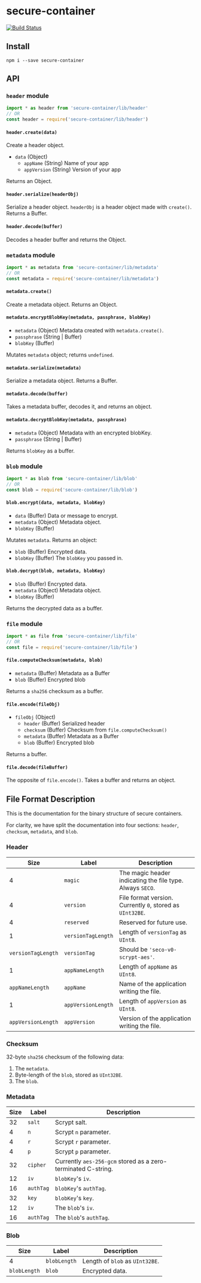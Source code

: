 secure-container
================

[![Build Status](https://travis-ci.org/ExodusMovement/secure-container.svg?branch=master)](https://travis-ci.org/ExodusMovement/secure-container)


Install
-------

    npm i --save secure-container



API
-----

### `header` module

```js
import * as header from 'secure-container/lib/header'
// OR
const header = require('secure-container/lib/header')
```

#### `header.create(data)`

Create a header object.

- `data` (Object)
  - `appName` (String) Name of your app
  - `appVersion` (String) Version of your app

Returns an Object.

#### `header.serialize(headerObj)`

Serialize a header object. `headerObj` is a header object made with `create()`. Returns a Buffer.

#### `header.decode(buffer)`

Decodes a header buffer and returns the Object.

### `metadata` module

```js
import * as metadata from 'secure-container/lib/metadata'
// OR
const metadata = require('secure-container/lib/metadata')
```

#### `metadata.create()`

Create a metadata object. Returns an Object.

#### `metadata.encryptBlobKey(metadata, passphrase, blobKey)`

- `metadata` (Object) Metadata created with `metadata.create()`.
- `passphrase` (String | Buffer)
- `blobKey` (Buffer)

Mutates `metadata` object; returns `undefined`.

#### `metadata.serialize(metadata)`

Serialize a metadata object. Returns a Buffer.

#### `metadata.decode(buffer)`

Takes a metadata buffer, decodes it, and returns an object.

#### `metadata.decryptBlobKey(metadata, passphrase)`

- `metadata` (Object) Metadata with an encrypted blobKey.
- `passphrase` (String | Buffer)

Returns `blobKey` as a buffer.

### `blob` module

```js
import * as blob from 'secure-container/lib/blob'
// OR
const blob = require('secure-container/lib/blob')
```

#### `blob.encrypt(data, metadata, blobKey)`

- `data` (Buffer) Data or message to encrypt.
- `metadata` (Object) Metadata object.
- `blobKey` (Buffer)

Mutates `metadata`. Returns an object:

- `blob` (Buffer) Encrypted data.
- `blobKey` (Buffer) The `blobKey` you passed in.

#### `blob.decrypt(blob, metadata, blobKey)`

- `blob` (Buffer) Encrypted data.
- `metadata` (Object) Metadata object.
- `blobKey` (Buffer)

Returns the decrypted data as a buffer.

### `file` module

```js
import * as file from 'secure-container/lib/file'
// OR
const file = require('secure-container/lib/file')
```

#### `file.computeChecksum(metadata, blob)`

- `metadata` (Buffer) Metadata as a Buffer
- `blob` (Buffer) Encrypted blob

Returns a `sha256` checksum as a buffer.

#### `file.encode(fileObj)`

- `fileObj` (Object)
  - `header` (Buffer) Serialized header
  - `checksum` (Buffer) Checksum from `file.computeChecksum()`
  - `metadata` (Buffer) Metadata as a Buffer
  - `blob` (Buffer) Encrypted blob

Returns a buffer.

#### `file.decode(fileBuffer)`

The opposite of `file.encode()`. Takes a buffer and returns an object.

File Format Description
-----------

This is the documentation for the binary structure of secure containers.

For clarity, we have split the documentation into four sections: `header`, `checksum`, `metadata`, and `blob`.

### Header

Size | Label | Description |
---- | ----- | ----------- |
4 | `magic` | The magic header indicating the file type. Always `SECO`.
4 | `version` | File format version. Currently `0`, stored as `UInt32BE`.
4 | `reserved` | Reserved for future use.
1 | `versionTagLength` | Length of `versionTag` as `UInt8`.
`versionTagLength` | `versionTag` | Should be `'seco-v0-scrypt-aes'`.
1 | `appNameLength` | Length of `appName` as `UInt8`.
`appNameLength` | `appName` | Name of the application writing the file.
1 | `appVersionLength` | Length of `appVersion` as `UInt8`.
`appVersionLength` | `appVersion` | Version of the application writing the file.

### Checksum

32-byte `sha256` checksum of the following data:

1. The `metadata`.
1. Byte-length of the `blob`, stored as `UInt32BE`.
1. The `blob`.

### Metadata

Size | Label | Description |
---- | ----- | ----------- |
32 | `salt` | Scrypt salt.
4 | `n` | Scrypt `n` parameter.
4 | `r` | Scrypt `r` parameter.
4 | `p` | Scrypt `p` parameter.
32 | `cipher` | Currently `aes-256-gcm` stored as a zero-terminated C-string.
12 | `iv` | `blobKey`'s `iv`.
16 | `authTag` | `blobKey`'s `authTag`.
32 | `key` | `blobKey`'s `key`.
12 | `iv` | The `blob`'s `iv`.
16 | `authTag` | The `blob`'s `authTag`.

### Blob

Size | Label | Description |
---- | ----- | ----------- |
4 | `blobLength` | Length of `blob` as `UInt32BE`.
`blobLength` | `blob` | Encrypted data.
